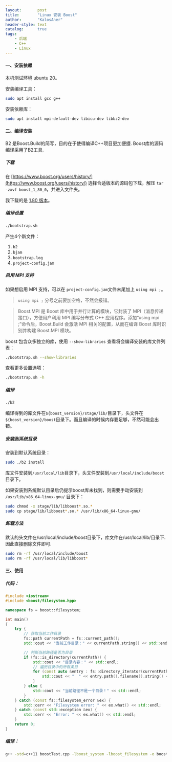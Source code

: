 ```yaml
---
layout:       post
title:        "Linux 安装 Boost"
author:       "KalosAner"
header-style: text
catalog:      true
tags:
    - 后端
    - C++
    - Linux
---
```


#### 一、安装依赖

本机测试环境 ubuntu 20。

安装编译工具：

```sh
sudo apt install gcc g++
```

安装依赖库：

```sh
sudo apt install mpi-default-dev libicu-dev libbz2-dev
```

#### 二、编译安装

B2 是Boost.Build的简写，目的在于使得编译C++项目更加便捷. Boost库的源码编译采用了B2工具.

##### 下载

在 [https://www.boost.org/users/history/](https://www.boost.org/users/history/) 选择合适版本的源码包下载，解压 `tar -zxvf boost_1_80_0`，并进入文件夹。

我下载的是 [1.80 版本](https://archives.boost.io/release/1.80.0/source/boost_1_80_0.tar.gz)。

##### 编译设置

```sh
./bootstrap.sh
```

产生4个新文件：

1. `b2`
2. `bjam`
3. `bootstrap.log`
4. `project-config.jam`

##### 启用 MPI 支持

如果想启用 MPI 支持，可以在 `project-config.jam`文件末尾加上 `using mpi ;`。

> `using mpi ;` 分号之前要加空格，不然会报错。

> Boost.MPI 是 Boost 库中用于并行计算的模块，它封装了 MPI（消息传递接口），方便用户利用 MPI 编写分布式 C++ 应用程序。添加“using mpi ;”命令后，Boost.Build 会激活 MPI 相关的配置，从而在编译 Boost 库时识别并构建 Boost.MPI 模块。

boost 包含众多独立的库，使用 `--show-libraries` 查看将会编译安装的库文件列表：

```sh
./bootstrap.sh --show-libraries
```

查看更多设置选项：

```sh
./bootstrap.sh -h
```

##### 编译

```sh
./b2
```

编译得到的库文件在`${boost_version}/stage/lib/`目录下，头文件在`${boost_version}/boost`目录下。而且编译的时候内存要足够，不然可能会出错。

##### 安装到系统目录

安装到默认系统目录：

```sh
sudo ./b2 install
```

库文件安装到`/usr/local/lib`目录下，头文件安装到`/usr/local/include/boost`目录下。

如果安装到系统默认目录后仍提示boost库未找到，则需要手动安装到 `/usr/lib/x86_64-linux-gnu/` 目录下：

```sh
sudo chmod -x stage/lib/libboost*.so.*
sudo cp stage/lib/libboost*.so.* /usr/lib/x86_64-linux-gnu/
```

##### 卸载方法

默认的头文件在/usr/local/include/boost目录下，库文件在/usr/local/lib/目录下. 因此直接删除文件即可.

```sh
sudo rm -rf /usr/local/include/boost
sudo rm -rf /usr/local/lib/libboost*
```

#### 三、使用

##### 代码：

```Cpp
#include <iostream>
#include <boost/filesystem.hpp>

namespace fs = boost::filesystem;

int main()
{
    try {
        // 获取当前工作目录
        fs::path currentPath = fs::current_path();
        std::cout << "当前工作目录：" << currentPath.string() << std::endl;

        // 判断当前路径是否为目录
        if (fs::is_directory(currentPath)) {
            std::cout << "目录内容：" << std::endl;
            // 遍历目录中的所有条目
            for (const auto &entry : fs::directory_iterator(currentPath)) {
                std::cout << "  " << entry.path().filename().string() << std::endl;
            }
        } else {
            std::cout << "当前路径不是一个目录！" << std::endl;
        }
    } catch (const fs::filesystem_error &ex) {
        std::cerr << "Filesystem error: " << ex.what() << std::endl;
    } catch (const std::exception &ex) {
        std::cerr << "Error: " << ex.what() << std::endl;
    }
    return 0;
}
```

##### 编译：

```sh
g++ -std=c++11 boostTest.cpp -lboost_system -lboost_filesystem -o boostTest
```

